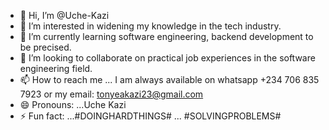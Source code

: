 - 👋 Hi, I’m @Uche-Kazi
- 👀 I’m interested in widening my knowledge in the tech industry.
- 🌱 I’m currently learning software engineering, backend development to be precised.
- 💞️ I’m looking to collaborate on practical job experiences in the software engineering field.
- 📫 How to reach me ... I am always available on whatsapp +234 706 835 7923 or my email: tonyeakazi23@gmail.com
- 😄 Pronouns: ...Uche Kazi
- ⚡ Fun fact: ...#DOINGHARDTHINGS# ... #SOLVINGPROBLEMS#

<!---
Uche-Kazi/Uche-Kazi is a ✨ special ✨ repository because its `README.md` (this file) appears on your GitHub profile.
You can click the Preview link to take a look at your changes.
--->
